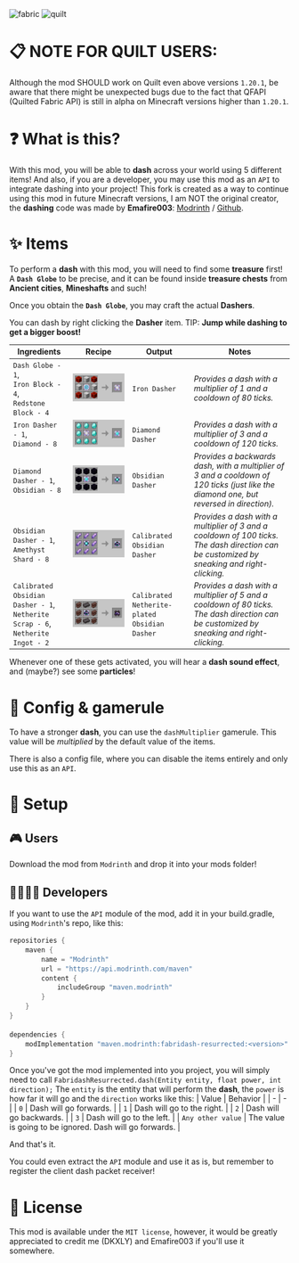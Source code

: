 <img alt="fabric" height="64" src="https://cdn.jsdelivr.net/npm/@intergrav/devins-badges@3/assets/cozy/supported/fabric_vector.svg">
<img alt="quilt" height="64" src="https://cdn.jsdelivr.net/npm/@intergrav/devins-badges@3/assets/cozy/supported/quilt_vector.svg">

# 📋 NOTE FOR QUILT USERS:
Although the mod SHOULD work on Quilt even above versions `1.20.1`, be aware that there might be unexpected bugs due to the fact that QFAPI (Quilted Fabric API) is still in alpha on Minecraft versions higher than `1.20.1`.

# ❓ What is this?
With this mod, you will be able to **dash** across your world using 5 different items! And also, if you are a developer, you may use this mod as an `API` to integrate dashing into your project!
This fork is created as a way to continue using this mod in future Minecraft versions, I am NOT the original creator, the **dashing** code was made by **Emafire003**: [Modrinth](https://modrinth.com/user/emafire003/) / [Github](https://github.com/emafire003/).

# ✨ Items
To perform a **dash** with this mod, you will need to find some **treasure** first! A **`Dash Globe`** to be precise, and it can be found inside **treasure chests** from **Ancient cities**, **Mineshafts** and such!

Once you obtain the **`Dash Globe`**, you may craft the actual **Dashers**.

You can dash by right clicking the **Dasher** item. TIP: **Jump while dashing to get a bigger boost!**

|Ingredients|Recipe|Output|Notes|
| - | - | - | - |
| `Dash Globe - 1`,<br> `Iron Block - 4`, <br>`Redstone Block - 4` | ![iron_dasher](https://raw.githubusercontent.com/DKXLY/desc-assets/main/iron_dasher.png) | `Iron Dasher` | *Provides a dash with a multiplier of 1 and a cooldown of 80 ticks.* |
| `Iron Dasher - 1`,<br> `Diamond - 8` | ![diamond_dasher](https://raw.githubusercontent.com/DKXLY/desc-assets/main/diamond_dasher.png) | `Diamond Dasher` | *Provides a dash with a multiplier of 3 and a cooldown of 120 ticks.* |
| `Diamond Dasher - 1`,<br> `Obsidian - 8` | ![obsidian_dasher](https://raw.githubusercontent.com/DKXLY/desc-assets/main/obsidian_dasher.png) |`Obsidian Dasher`| *Provides a backwards dash, with a multiplier of 3 and a cooldown of 120 ticks (just like the diamond one, but reversed in direction).* |
| `Obsidian Dasher - 1`, <br> `Amethyst Shard - 8` | ![calibrated_obsidian_dasher](https://raw.githubusercontent.com/DKXLY/desc-assets/main/calibrated_obsidian_dasher.png) | `Calibrated Obsidian Dasher` | *Provides a dash with a multiplier of 3 and a cooldown of 100 ticks. The dash direction can be customized by sneaking and right-clicking.*|
| `Calibrated Obsidian Dasher - 1`, <br> `Netherite Scrap - 6`, <br> `Netherite Ingot - 2` | ![calibrated_netherite_plated_obsidian_dasher](https://raw.githubusercontent.com/DKXLY/desc-assets/main/calibrated_netherite_plated_obsidian_dasher.png) | `Calibrated Netherite-plated Obsidian Dasher` | *Provides a dash with a multiplier of 5 and a cooldown of 80 ticks. The dash direction can be customized by sneaking and right-clicking.* |

Whenever one of these gets activated, you will hear a **dash sound effect**, and (maybe?) see some **particles**! 

# 🔆 Config & gamerule
To have a stronger **dash**, you can use the `dashMultiplier` gamerule. This value will be *multiplied* by the default value of the items.

There is also a config file, where you can disable the items entirely and only use this as an `API`.

# 🔨 Setup
## 🎮 Users
Download the mod from `Modrinth` and drop it into your mods folder!
## 👨‍💻👩‍💻 Developers
If you want to use the `API` module of the mod, add it in your build.gradle, using `Modrinth`'s repo, like this:
```gradle
repositories {
    maven {
        name = "Modrinth"
        url = "https://api.modrinth.com/maven"
        content {
            includeGroup "maven.modrinth"
        }
    }
}

dependencies {
    modImplementation "maven.modrinth:fabridash-resurrected:<version>"
}
```
Once you've got the mod implemented into you project, you will simply need to call `FabridashResurrected.dash(Entity entity, float power, int direction);`
The `entity` is the entity that will perform the **dash**, the `power` is how far it will go and the `direction` works like this:
| Value | Behavior |
| - | - |
| `0` | Dash will go forwards. |
| `1` | Dash will go to the right. |
| `2` | Dash will go backwards. |
| `3` | Dash will go to the left. |
| `Any other value` | The value is going to be ignored. Dash will go forwards. |

And that's it.

You could even extract the `API` module and use it as is, but remember to register the client dash packet receiver!

# 📜 License
This mod is available under the `MIT license`, however, it would be greatly appreciated to credit me (DKXLY) and Emafire003 if you'll use it somewhere.
